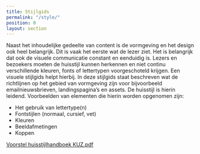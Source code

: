 ```yaml
---
title: Stijlgids
permalink: "/style/"
position: 0
layout: section
---
```


Naast het inhoudelijke gedeelte van content is de vormgeving en het design ook heel belangrijk. Dit is vaak het eerste wat de lezer ziet. Het is belangrijk dat ook de visuele communicatie constant en eenduidig is. Lezers en bezoekers moeten de huisstijl kunnen herkennen en niet continu verschillende kleuren, fonts of lettertypen voorgeschoteld krijgen. Een visuele stijlgids helpt hierbij. In deze stijlgids staat beschreven wat de richtlijnen op het gebied van vormgeving zijn voor bijvoorbeeld emailnieuwsbrieven, landingspagina’s en assets. De huisstijl is hierin leidend. Voorbeelden van elementen die hierin worden opgenomen zijn: 
* Het gebruik van lettertype(n)
* Fontstijlen (normaal, cursief, vet)
* Kleuren
* Beeldafmetingen
* Koppen

[Voorstel huisstijlhandboek KUZ.pdf](/uploads/Voorstel%2520huisstijlhandboek%2520KUZ.pdf)

